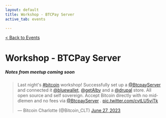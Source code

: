 ```yaml
---
layout: default
title: Workshop - BTCPay Server
active_tab: events

---
```


[< Back to Events](/events)


# Workshop - BTCPay Server

##### Notes from meetup coming soon

<blockquote class="twitter-tweet"><p lang="en" dir="ltr">Last night&#39;s <a href="https://twitter.com/hashtag/bitcoin?src=hash&amp;ref_src=twsrc%5Etfw">#bitcoin</a> workshop! Successfully set up a <a href="https://twitter.com/BtcpayServer?ref_src=twsrc%5Etfw">@BtcpayServer</a> and connected it <a href="https://twitter.com/Bluewallet?ref_src=twsrc%5Etfw">@bluewallet</a>, <a href="https://twitter.com/getAlby?ref_src=twsrc%5Etfw">@getAlby</a> and a <a href="https://twitter.com/drupal?ref_src=twsrc%5Etfw">@drupal</a> store. All open source and self sovereign. Accept Bitcoin directly with no middlemen and no fees via <a href="https://twitter.com/BtcpayServer?ref_src=twsrc%5Etfw">@BtcpayServer</a> . <a href="https://t.co/cvtLU5vjTk">pic.twitter.com/cvtLU5vjTk</a></p>&mdash; Bitcoin Charlotte (@Bitcoin_CLT) <a href="https://twitter.com/Bitcoin_CLT/status/1673772089809969152?ref_src=twsrc%5Etfw">June 27, 2023</a></blockquote> <script async src="https://platform.twitter.com/widgets.js" charset="utf-8"></script>
